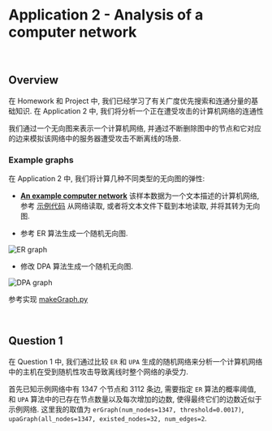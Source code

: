 # Application 2 - Analysis of a computer network

<br>

## Overview

在 Homework 和 Project 中, 我们已经学习了有关广度优先搜索和连通分量的基础知识.
在 Application 2 中, 我们将分析一个正在遭受攻击的计算机网络的连通性

我们通过一个无向图来表示一个计算机网络,
并通过不断删除图中的节点和它对应的边来模拟该网络中的服务器遭受攻击不断离线的场景.

### Example graphs

在 Application 2 中, 我们将计算几种不同类型的无向图的弹性:

- __[An example computer network](http://storage.googleapis.com/codeskulptor-alg/alg_rf7.txt)__
该样本数据为一个文本描述的计算机网络, 参考 [示例代码](http://www.codeskulptor.org/#alg_application2_provided.py) 从网络读取,
或者将文本文件下载到本地读取, 并将其转为无向图.

- 参考 ER 算法生成一个随机无向图.

![ER graph](https://github.com/HexTeto/algorithmic-thinking/blob/master/ref/ER-algorithm.jpg)

- 修改 DPA 算法生成一个随机无向图.

![DPA graph](https://github.com/HexTeto/algorithmic-thinking/blob/master/ref/DPA.jpg)


参考实现 [makeGraph.py](https://github.com/HexTeto/algorithmic-thinking/blob/master/src/makeGraph.py)

<br>

## Question 1

在 Question 1 中, 我们通过比较 `ER` 和 `UPA` 生成的随机网络来分析一个计算机网络中的主机在受到随机性攻击导致离线时整个网络的承受力.

首先已知示例网络中有 1347 个节点和 3112 条边,
需要指定 `ER` 算法的概率阈值, 和 `UPA` 算法中的已存在节点数量以及每次增加的边数, 使得最终它们的边数近似于示例网络.
这里我的取值为 `erGraph(num_nodes=1347, threshold=0.0017)`, `upaGraph(all_nodes=1347, existed_nodes=32, num_edges=2`.
